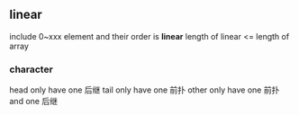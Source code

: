 ##  linear
include 0~xxx element and their order is **linear**
length of linear <= length of array

###   character
head only have one 后继
tail only have one 前扑
other only have one 前扑 and one 后继
